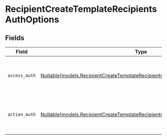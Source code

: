 # RecipientCreateTemplateRecipientsAuthOptions


## Fields

| Field                                                                                                                                                          | Type                                                                                                                                                           | Required                                                                                                                                                       | Description                                                                                                                                                    |
| -------------------------------------------------------------------------------------------------------------------------------------------------------------- | -------------------------------------------------------------------------------------------------------------------------------------------------------------- | -------------------------------------------------------------------------------------------------------------------------------------------------------------- | -------------------------------------------------------------------------------------------------------------------------------------------------------------- |
| `access_auth`                                                                                                                                                  | [Nullable[models.RecipientCreateTemplateRecipientsTemplatesRecipientsAccessAuth]](../models/recipientcreatetemplaterecipientstemplatesrecipientsaccessauth.md) | :heavy_check_mark:                                                                                                                                             | The type of authentication required for the recipient to access the document.                                                                                  |
| `action_auth`                                                                                                                                                  | [Nullable[models.RecipientCreateTemplateRecipientsTemplatesRecipientsActionAuth]](../models/recipientcreatetemplaterecipientstemplatesrecipientsactionauth.md) | :heavy_check_mark:                                                                                                                                             | The type of authentication required for the recipient to sign the document.                                                                                    |